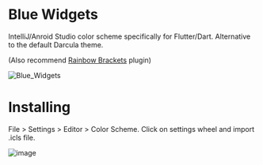 # Blue Widgets

IntelliJ/Anroid Studio color scheme specifically for Flutter/Dart. Alternative to the default Darcula theme.

(Also recommend [Rainbow Brackets](https://plugins.jetbrains.com/plugin/10080-rainbow-brackets) plugin)

![Blue_Widgets](https://github.com/MadSimple/BlueWidgets/assets/92187165/6f80a730-8910-4f71-84ac-16978be510ac)

# Installing

File > Settings > Editor > Color Scheme. Click on settings wheel and import .icls file.

![image](https://github.com/MadSimple/BlueWidgets/assets/92187165/ca2039f0-d7ec-45f9-a519-ce97ae9b63f7)
